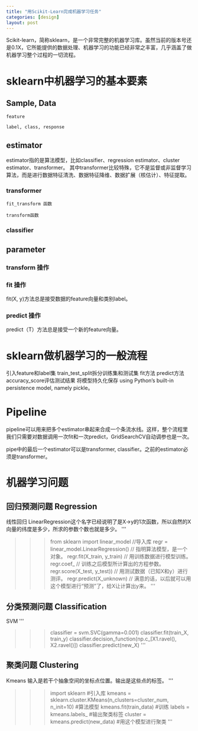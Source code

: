 ```yaml
---
title: "用Scikit-Learn完成机器学习任务"
categories: [design]
layout: post
---
```


Scikit-learn，简称sklearn，是一个非常完整的机器学习库。虽然当前的版本号还是0.1X，它所能提供的数据处理、机器学习的功能已经非常之丰富，几乎涵盖了做机器学习整个过程的一切流程。

# sklearn中机器学习的基本要素

## Sample, Data

    feature

    label, class, response

## estimator

estimator指的是算法模型，比如classifier、regression estimator、cluster estimator、transformer。
其中transformer比较特殊，它不是监督或非监督学习算法，而是进行数据特征清洗、数据特征降维、数据扩展（核估计）、特征提取。

### transformer

    fit_transform 函数

    transform函数

### classifier




## parameter




### transform 操作

### fit 操作

fit(X, y)方法总是接受数据的feature向量和类别label。


### predict 操作

predict（T）方法总是接受一个新的feature向量。


# sklearn做机器学习的一般流程

引入feature和label集
train_test_split拆分训练集和测试集
fit方法
predict方法
accuracy_score评估测试结果
将模型持久化保存 using Python’s built-in persistence model, namely pickle。

# Pipeline

pipeline可以用来把多个estimator串起来合成一个条流水线。这样，整个流程里我们只需要对数据调用一次fit和一次predict，GridSearchCV自动调参也是一次。

pipe中的最后一个estimator可以是transformer, classifier。之前的estimator必须是transformer。


# 机器学习问题

## 回归预测问题 Regression

线性回归
LinearRegression这个名字已经说明了是X->y的1次函数，所以自然的X向量的纬度是多少，所求的参数个数也就是多少。
'''
>>> from sklearn import linear_model   //导入库
>>> regr = linear_model.LinearRegression()   //  指明算法模型，是一个对象。
>>> regr.fit(X_train, y_train)   // 用训练数据进行模型训练。
>>> regr.coef_   // 训练之后模型所计算出的方程参数。
>>> regr.score(X_test, y_test))   // 用测试数据（已知X和y）进行测评。
>>> regr.predict(X_unknown)  //  满意的话，以后就可以用这个模型进行“预测”了，给X让计算出y来。
'''

## 分类预测问题 Classification

SVM
'''
>>> classifier = svm.SVC(gamma=0.001)
>>> classifier.fit(train_X, train_y)
>>> classifier.decision_function(np.c_[X1.ravel(), X2.ravel()])
>>> classifier.predict(new_X)
'''

## 聚类问题 Clustering

Kmeans
输入是若干个抽象空间的坐标点位置。输出是这些点的标签。
'''
>>> import sklearn  #引入库
>>> kmeans = sklearn.cluster.KMeans(n_clusters=cluster_num, n_init=10) #算法模型
>>> kmeans.fit(train_data)  #训练
>>> labels = kmeans.labels_   #输出聚类标签
>>> cluster = kmeans.predict(new_data) #用这个模型进行聚类
'''

